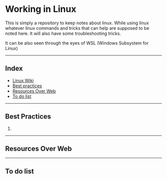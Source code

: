 # Working in Linux

This is simply a repository to keep notes about linux. While using linux whatever linux commands and tricks that can help are supposed to be noted here. It will also have some troubleshooting tricks.

It can be also seen through the eyes of WSL (Windows Subsystem for Linux)
___

## Index

- [Linux Wiki](https://github.com/Ravi-Upadhyay/linux-playground/wiki)
- [Best practices](#best-practices)
- [Resources Over Web](#resources)
- [To do list](#to-do)

___

## Best Practices<a name="best-practices"></a>

1. <!-- link/list the best practices related to this -->

___

## Resources Over Web<a name="resources"></a>


___

## To do list<a name="to-do"></a>
